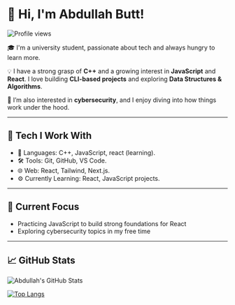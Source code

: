 # 👋 Hi, I'm Abdullah Butt!

![Profile views](https://komarev.com/ghpvc/?username=abdullahbutt09&color=blue)

🎓 I'm a university student, passionate about tech and always hungry to learn more.

💡 I have a strong grasp of **C++** and a growing interest in **JavaScript** and **React**. I love building **CLI-based projects** and exploring **Data Structures & Algorithms**.

🔐 I’m also interested in **cybersecurity**, and I enjoy diving into how things work under the hood.

---

## 🚀 Tech I Work With

- 🧠 Languages: C++, JavaScript, react (learning).
- 🛠️ Tools: Git, GitHub, VS Code.
- 🌐 Web: React, Tailwind, Next.js.
- ⚙️ Currently Learning: React, JavaScript projects.

---

## 📌 Current Focus

- Practicing JavaScript to build strong foundations for React
- Exploring cybersecurity topics in my free time

---

## 📈 GitHub Stats

![Abdullah's GitHub Stats](https://github-readme-stats.vercel.app/api?username=abdullahbutt09&show_icons=true&theme=radical)

[![Top Langs](https://github-readme-stats.vercel.app/api/top-langs/?username=abdullahbutt09&layout=compact&theme=radical)](https://github.com/anuraghazra/github-readme-stats)
<!---
abdullahbutt09/abdullahbutt09 is a ✨ special ✨ repository because its `README.md` (this file) appears on your GitHub profile.
You can click the Preview link to take a look at your changes.
--->
